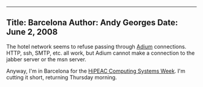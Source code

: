-----
Title:  Barcelona
Author: Andy Georges
Date: June 2, 2008
-----







The hotel network seems to refuse passing through
[Adium](http://www.adiumx.com/) connections. HTTP, ssh, SMTP, etc. all
work, but Adium cannot make a connection to the jabber server or the msn
server.


Anyway, I'm in Barcelona for the [HiPEAC Computing Systems
Week](http://www.hipeac.net/computing_systems_week_barcelona). I'm
cutting it short, returning Thursday morning.




